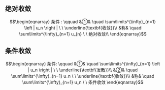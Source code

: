 ## 绝对收敛

$$\begin{eqnarray}
条件 : \qquad &①& \quad \sum\limits^{\infty}_{n=1} \left | u_n \right |  \ \ \underline{\textbf{收敛}}\\
&称& \quad \sum\limits^{\infty}_{n=1} u_{n} \ \ 绝对收敛\\
\end{eqnarray}$$

## 条件收敛

$$\begin{eqnarray}
条件: \qquad &①& \quad \sum\limits^{\infty}_{n=1} \left | u_n \right |  \ \ \underline{\textbf{发散}}\\
&②& \quad \sum\limits^{\infty}_{n=1}  u_n   \ \ \underline{\textbf{收敛}}\\
&称& \quad \sum\limits^{\infty}_{n=1}  u_n  \ \ 条件收敛
\end{eqnarray}$$
